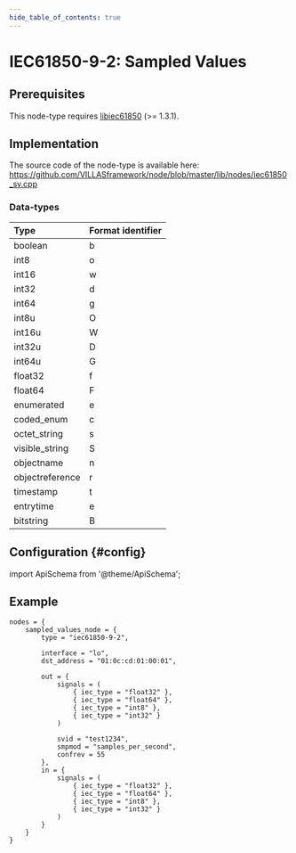 ```yaml
---
hide_table_of_contents: true
---
```


# IEC61850-9-2: Sampled Values

## Prerequisites

This node-type requires [libiec61850](http://libiec61850.com/libiec61850/) (>= 1.3.1).

## Implementation

The source code of the node-type is available here:
https://github.com/VILLASframework/node/blob/master/lib/nodes/iec61850_sv.cpp

### Data-types

| Type            | Format identifier |
| :---            | :---              |
| boolean         | b                 |
| int8            | o                 |
| int16           | w                 |
| int32           | d                 |
| int64           | g                 |
| int8u           | O                 |
| int16u          | W                 |
| int32u          | D                 |
| int64u          | G                 |
| float32         | f                 |
| float64         | F                 |
| enumerated      | e                 |
| coded_enum      | c                 |
| octet_string    | s                 |
| visible_string  | S                 |
| objectname      | n                 |
| objectreference | r                 |
| timestamp       | t                 |
| entrytime       | e                 |
| bitstring       | B                 |

## Configuration {#config}

import ApiSchema from '@theme/ApiSchema';

<ApiSchema id="node" example pointer="#/components/schemas/iec61850-9-2" />

## Example

``` url="external/node/etc/examples/nodes/iec61850-9-2.conf" title="node/etc/examples/nodes/iec61850-9-2.conf"
nodes = {
	sampled_values_node = {
		type = "iec61850-9-2",

		interface = "lo",
		dst_address = "01:0c:cd:01:00:01",
	
		out = {
			signals = (
				{ iec_type = "float32" },
				{ iec_type = "float64" },
				{ iec_type = "int8" },
				{ iec_type = "int32" }
			)
			
			svid = "test1234",
			smpmod = "samples_per_second",
			confrev = 55
		},
		in = {
			signals = (
				{ iec_type = "float32" },
				{ iec_type = "float64" },
				{ iec_type = "int8" },
				{ iec_type = "int32" }
			)
		}
	}
}
```
